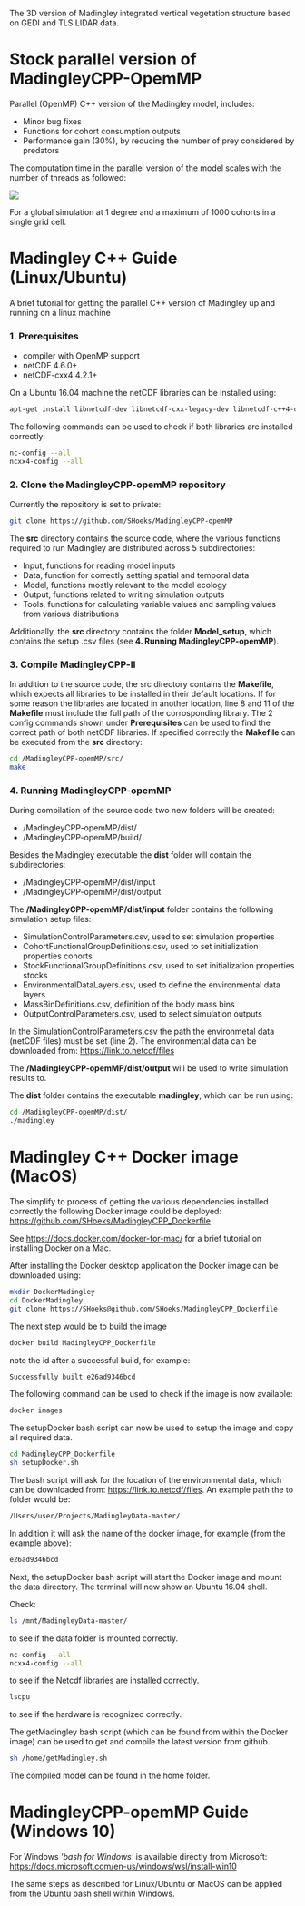 The 3D version of Madingley integrated vertical vegetation structure based on GEDI and TLS LIDAR data.

# Stock parallel version of MadingleyCPP-OpemMP
Parallel (OpenMP) C++ version of the Madingley model, includes: 
- Minor bug fixes
- Functions for cohort consumption outputs
- Performance gain (30%), by reducing the number of prey considered by predators  

The computation time in the parallel version of the model scales with the number of threads as followed:

<img src="https://latex.codecogs.com/svg.latex?\Large&space;\frac{time(s)}{timestep}=1000*exp(-0.032*N_{threads})"/>

For a global simulation at 1 degree and a maximum of 1000 cohorts in a single grid cell.

# Madingley C++ Guide (Linux/Ubuntu) 
A brief tutorial for getting the parallel C++ version of Madingley up and running on a linux machine

### 1. Prerequisites
- compiler with OpenMP support
- netCDF 4.6.0+
- netCDF-cxx4 4.2.1+

On a Ubuntu 16.04 machine the netCDF libraries can be installed using:
```bash
apt-get install libnetcdf-dev libnetcdf-cxx-legacy-dev libnetcdf-c++4-dev
```
The following commands can be used to check if both libraries are installed correctly:
```bash
nc-config --all
ncxx4-config --all
```
### 2. Clone the MadingleyCPP-opemMP repository
Currently the repository is set to private:
```bash
git clone https://github.com/SHoeks/MadingleyCPP-opemMP 
```
The **src** directory contains the source code, where the various functions required to run Madingley are distributed across 5 subdirectories: 
- Input, functions for reading model inputs
- Data, function for correctly setting spatial and temporal data
- Model, functions mostly relevant to the model ecology 
- Output, functions related to writing simulation outputs 
- Tools, functions for calculating variable values and sampling values from various distributions

Additionally, the **src** directory contains the folder **Model_setup**, which contains the setup .csv files (see **4. Running MadingleyCPP-opemMP**).  

### 3. Compile MadingleyCPP-ll
In addition to the source code, the src directory contains the **Makefile**, which expects all libraries to be installed in their default locations. If for some reason the libraries are located in another location, line 8 and 11 of the **Makefile** must include the full path of the corrosponding library. The 2 config commands shown under **Prerequisites** can be used to find the correct path of both netCDF libraries. If specified correctly the **Makefile** can be executed from the **src** directory: 
```bash
cd /MadingleyCPP-opemMP/src/
make
```

### 4. Running MadingleyCPP-opemMP
During compilation of the source code two new folders will be created: 
- /MadingleyCPP-opemMP/dist/
- /MadingleyCPP-opemMP/build/

Besides the Madingley executable the **dist** folder will contain the subdirectories:
- /MadingleyCPP-opemMP/dist/input
- /MadingleyCPP-opemMP/dist/output 

The **/MadingleyCPP-opemMP/dist/input** folder contains the following simulation setup files:
- SimulationControlParameters.csv, used to set simulation properties
- CohortFunctionalGroupDefinitions.csv, used to set initialization properties cohorts
- StockFunctionalGroupDefinitions.csv, used to set initialization properties stocks
- EnvironmentalDataLayers.csv, used to define the environmental data layers 
- MassBinDefinitions.csv, definition of the body mass bins
- OutputControlParameters.csv, used to select simulation outputs

In the SimulationControlParameters.csv the path the environmetal data (netCDF files) must be set (line 2). The environmental data can be downloaded from: https://link.to.netcdf/files


The **/MadingleyCPP-opemMP/dist/output** will be used to write simulation results to.

The **dist** folder contains the executable **madingley**, which can be run using:
```bash
cd /MadingleyCPP-opemMP/dist/
./madingley
```

# Madingley C++ Docker image (MacOS)
The simplify to process of getting the various dependencies installed correctly the following Docker image could be deployed: https://github.com/SHoeks/MadingleyCPP_Dockerfile

See https://docs.docker.com/docker-for-mac/ for a brief tutorial on installing Docker on a Mac.

After installing the Docker desktop application the Docker image can be downloaded using:
```bash
mkdir DockerMadingley
cd DockerMadingley
git clone https://SHoeks@github.com/SHoeks/MadingleyCPP_Dockerfile
```
The next step would be to build the image
```bash
docker build MadingleyCPP_Dockerfile
```
note the id after a successful build, for example: 
```bash
Successfully built e26ad9346bcd
```
The following command can be used to check if the image is now available:
```bash
docker images
```
The setupDocker bash script can now be used to setup the image and copy all required data. 
```bash
cd MadingleyCPP_Dockerfile
sh setupDocker.sh
```
The bash script will ask for the location of the environmental data, which can be downloaded from: https://link.to.netcdf/files. An example path the to folder would be:
```bash
/Users/user/Projects/MadingleyData-master/
```
In addition it will ask the name of the docker image, for example (from the example above):
```bash
e26ad9346bcd
```
Next, the setupDocker bash script will start the Docker image and mount the data directory. The terminal will now show an Ubuntu 16.04 shell. 

Check:
```bash
ls /mnt/MadingleyData-master/
```
to see if the data folder is mounted correctly.
```bash
nc-config --all
ncxx4-config --all
```
to see if the Netcdf libraries are installed correctly.
```bash
lscpu
```
to see if the hardware is recognized correctly.

The getMadingley bash script (which can be found from within the Docker image) can be used to get and compile the latest version from github. 
```bash
sh /home/getMadingley.sh
```
The compiled model can be found in the home folder.

# MadingleyCPP-opemMP Guide (Windows 10)
For Windows *'bash for Windows'* is available directly from Microsoft: https://docs.microsoft.com/en-us/windows/wsl/install-win10

The same steps as described for Linux/Ubuntu or MacOS can be applied from the Ubuntu bash shell within Windows.
